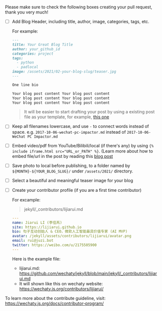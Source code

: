 Please make sure to check the following boxes creating your pull request, thank you very much!

- [ ] Add Blog Header, including title, author, image, categories, tags, etc.  

    For example:  

    ```md
    ---
    title: Your Great Blog Title
    author: your_github_id
    categories: project
    tags:
      - python
      - padlocal
    image: /assets/2021/02-your-blog-slug/teaser.jpg
    ---

    One line bio

    Your blog post content Your blog post content
    Your blog post content Your blog post content
    Your blog post content Your blog post content
    ```

    > It will be easier to start drafting your post by using a existing post file as your template, for example, [this one](https://github.com/wechaty/wechaty.js.org/blob/master/jekyll/_posts/2021-01-14-wechaty-puppet-service.md)

- [ ] Keep all filenames lowercase, and use `-` to connect words instead of space. e.g. `2017-10-06-wechat-pc-impactor.md` instead of `2017-10-06-WeChat PC Impactor.md`
- [ ] Embed video/pdf from YouTube/Bilibili/local (if there's any) by using `{% include iframe.html src="URL_or_PATH" %}`. (Learn more about how to embed file/url in the post by reading this [blog post](https://wechaty.js.org/2020/08/24/add-video-to-wechaty-blog/)
- [ ] Save photo to local before publishing, to a folder named by `${MONTH}-${YOUR_BLOG_SLUG}/` under `/assets/2021/` directory.
- [ ] Select a beautiful and meaningful teaser image for your blog
- [ ] Create your contributor profile (if you are a first time contributor)

    For excample:

    > jekyll/_contributors/lijiarui.md

    ```yaml
    ---
    name: Jiarui LI (李佳芮)
    site: https://lijiarui.github.io
    bio: 句子互动创始人 & CEO，微软人工智能最具价值专家 (AI MVP)
    avatar: /jekyll/assets/contributors/lijiarui/avatar.png
    email: rui@juzi.bot
    twitter: https://weibo.com/u/2175505900
    ---
    ```

  Here is the example file:

  - lijiarui.md: <https://github.com/wechaty/jekyll/blob/main/jekyll/_contributors/lijiarui.md>
  - It will shown like this on wechaty website: <https://wechaty.js.org/contributors/lijiarui/>

To learn more about the contribute guideline, visit: <https://wechaty.js.org/docs/contributor-program/>
